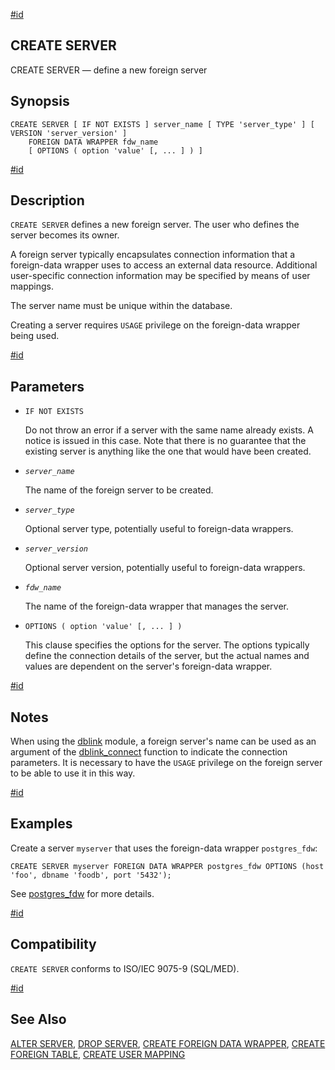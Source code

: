[#id](#SQL-CREATESERVER)

## CREATE SERVER

CREATE SERVER — define a new foreign server

## Synopsis

```
CREATE SERVER [ IF NOT EXISTS ] server_name [ TYPE 'server_type' ] [ VERSION 'server_version' ]
    FOREIGN DATA WRAPPER fdw_name
    [ OPTIONS ( option 'value' [, ... ] ) ]
```

[#id](#id-1.9.3.82.5)

## Description

`CREATE SERVER` defines a new foreign server. The user who defines the server becomes its owner.

A foreign server typically encapsulates connection information that a foreign-data wrapper uses to access an external data resource. Additional user-specific connection information may be specified by means of user mappings.

The server name must be unique within the database.

Creating a server requires `USAGE` privilege on the foreign-data wrapper being used.

[#id](#id-1.9.3.82.6)

## Parameters

- `IF NOT EXISTS`

  Do not throw an error if a server with the same name already exists. A notice is issued in this case. Note that there is no guarantee that the existing server is anything like the one that would have been created.

- _`server_name`_

  The name of the foreign server to be created.

- _`server_type`_

  Optional server type, potentially useful to foreign-data wrappers.

- _`server_version`_

  Optional server version, potentially useful to foreign-data wrappers.

- _`fdw_name`_

  The name of the foreign-data wrapper that manages the server.

- `OPTIONS ( option 'value' [, ... ] )`

  This clause specifies the options for the server. The options typically define the connection details of the server, but the actual names and values are dependent on the server's foreign-data wrapper.

[#id](#id-1.9.3.82.7)

## Notes

When using the [dblink](dblink) module, a foreign server's name can be used as an argument of the [dblink_connect](contrib-dblink-connect) function to indicate the connection parameters. It is necessary to have the `USAGE` privilege on the foreign server to be able to use it in this way.

[#id](#id-1.9.3.82.8)

## Examples

Create a server `myserver` that uses the foreign-data wrapper `postgres_fdw`:

```
CREATE SERVER myserver FOREIGN DATA WRAPPER postgres_fdw OPTIONS (host 'foo', dbname 'foodb', port '5432');
```

See [postgres_fdw](postgres-fdw) for more details.

[#id](#id-1.9.3.82.9)

## Compatibility

`CREATE SERVER` conforms to ISO/IEC 9075-9 (SQL/MED).

[#id](#id-1.9.3.82.10)

## See Also

[ALTER SERVER](sql-alterserver), [DROP SERVER](sql-dropserver), [CREATE FOREIGN DATA WRAPPER](sql-createforeigndatawrapper), [CREATE FOREIGN TABLE](sql-createforeigntable), [CREATE USER MAPPING](sql-createusermapping)
